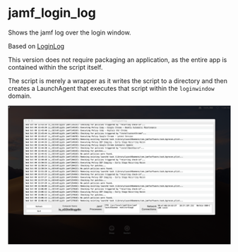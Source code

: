 # jamf_login_log
Shows the jamf log over the login window.

Based on [LoginLog](https://github.com/MagerValp/LoginLog)

This version does not require packaging an application, as the entire app is contained within the script itself.

The script is merely a wrapper as it writes the script to a directory and then creates a LaunchAgent that executes that script within the `loginwindow` domain. 

![Jamf Login Log](https://github.com/primalcurve/jamf_login_log/blob/master/images/jamf_login_log.png?raw=true)
